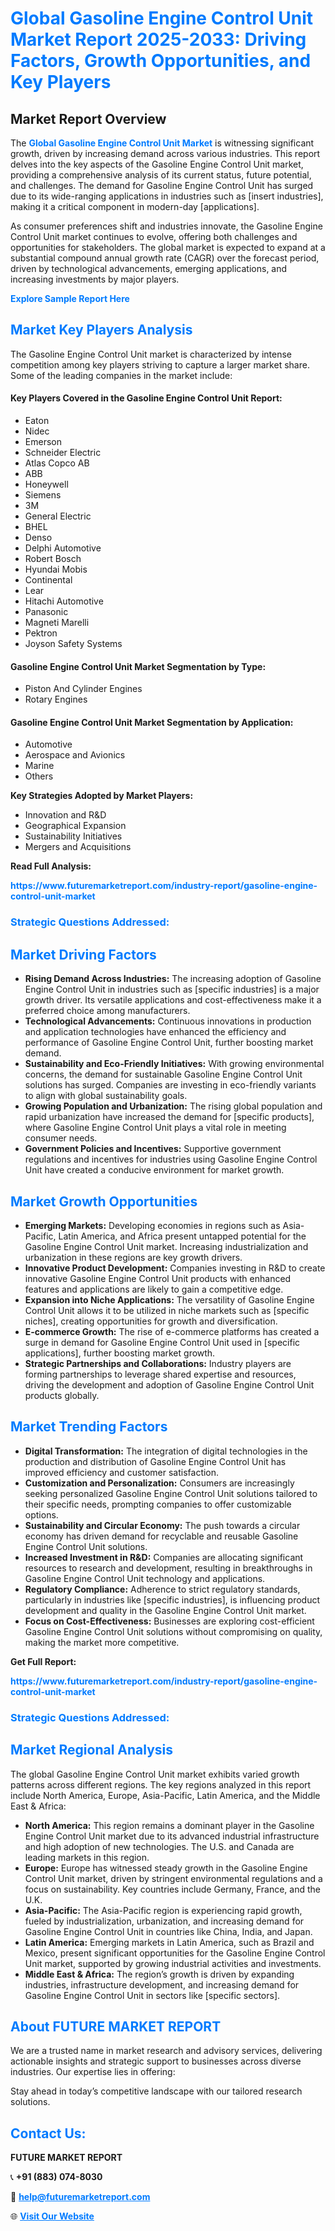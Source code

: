 <h1 style="color: #007BFF;">Global Gasoline Engine Control Unit Market Report 2025-2033: Driving Factors, Growth Opportunities, and Key Players</h1>

<section id="overview">
<h2>Market Report Overview</h2>
<p>The <a href="https://www.futuremarketreport.com/industry-report/gasoline-engine-control-unit-market" style="color: #007BFF; text-decoration: none;"><strong>Global Gasoline Engine Control Unit Market</strong></a> is witnessing significant growth, driven by increasing demand across various industries. This report delves into the key aspects of the Gasoline Engine Control Unit market, providing a comprehensive analysis of its current status, future potential, and challenges. The demand for Gasoline Engine Control Unit has surged due to its wide-ranging applications in industries such as [insert industries], making it a critical component in modern-day [applications].</p>
<p>As consumer preferences shift and industries innovate, the Gasoline Engine Control Unit market continues to evolve, offering both challenges and opportunities for stakeholders. The global market is expected to expand at a substantial compound annual growth rate (CAGR) over the forecast period, driven by technological advancements, emerging applications, and increasing investments by major players.</p>
</section>

<section id="overview">
<p><a href="https://www.futuremarketreport.com/request-sample/reportId=61719" style="color: #007BFF; text-decoration: none;"><strong>Explore Sample Report Here</strong></a></p>
</section>

<section id="key-players">
<h2 style="color: #007BFF;">Market Key Players Analysis</h2>
<p>The Gasoline Engine Control Unit market is characterized by intense competition among key players striving to capture a larger market share. Some of the leading companies in the market include:</p>
<h4>Key Players Covered in the Gasoline Engine Control Unit Report:</h4>
<ul><li>Eaton</li><li>Nidec</li><li>Emerson</li><li>Schneider Electric</li><li>Atlas Copco AB</li><li>ABB</li><li>Honeywell</li><li>Siemens</li><li>3M</li><li>General Electric</li><li>BHEL</li><li>Denso</li><li>Delphi Automotive</li><li>Robert Bosch</li><li>Hyundai Mobis</li><li>Continental</li><li>Lear</li><li>Hitachi Automotive</li><li>Panasonic</li><li>Magneti Marelli</li><li>Pektron</li><li>Joyson Safety Systems</li></ul>
<h4>Gasoline Engine Control Unit Market Segmentation by Type:</h4>
<ul><li>Piston And Cylinder Engines</li><li>Rotary Engines</li></ul>

<h4>Gasoline Engine Control Unit Market Segmentation by Application:</h4>
<ul><li>Automotive</li><li>Aerospace and Avionics</li><li>Marine</li><li>Others</li></ul>
<p><strong>Key Strategies Adopted by Market Players:</strong></p>
<ul>
<li>Innovation and R&D</li>
<li>Geographical Expansion</li>
<li>Sustainability Initiatives</li>
<li>Mergers and Acquisitions</li>
</ul>
</section>

<section>
<p><strong>Read Full Analysis: </strong></p><a href="https://www.futuremarketreport.com/industry-report/gasoline-engine-control-unit-market" style="color: #007BFF; text-decoration: none;"><strong>https://www.futuremarketreport.com/industry-report/gasoline-engine-control-unit-market</strong></a>
<h3 style="color: #007BFF;">Strategic Questions Addressed:</h3>
</section>

<section id="driving-factors">
<h2 style="color: #007BFF;">Market Driving Factors</h2>
<ul>
<li><strong>Rising Demand Across Industries:</strong> The increasing adoption of Gasoline Engine Control Unit in industries such as [specific industries] is a major growth driver. Its versatile applications and cost-effectiveness make it a preferred choice among manufacturers.</li>
<li><strong>Technological Advancements:</strong> Continuous innovations in production and application technologies have enhanced the efficiency and performance of Gasoline Engine Control Unit, further boosting market demand.</li>
<li><strong>Sustainability and Eco-Friendly Initiatives:</strong> With growing environmental concerns, the demand for sustainable Gasoline Engine Control Unit solutions has surged. Companies are investing in eco-friendly variants to align with global sustainability goals.</li>
<li><strong>Growing Population and Urbanization:</strong> The rising global population and rapid urbanization have increased the demand for [specific products], where Gasoline Engine Control Unit plays a vital role in meeting consumer needs.</li>
<li><strong>Government Policies and Incentives:</strong> Supportive government regulations and incentives for industries using Gasoline Engine Control Unit have created a conducive environment for market growth.</li>
</ul>
</section>

<section id="growth-opportunities">
<h2 style="color: #007BFF;">Market Growth Opportunities</h2>
<ul>
<li><strong>Emerging Markets:</strong> Developing economies in regions such as Asia-Pacific, Latin America, and Africa present untapped potential for the Gasoline Engine Control Unit market. Increasing industrialization and urbanization in these regions are key growth drivers.</li>
<li><strong>Innovative Product Development:</strong> Companies investing in R&D to create innovative Gasoline Engine Control Unit products with enhanced features and applications are likely to gain a competitive edge.</li>
<li><strong>Expansion into Niche Applications:</strong> The versatility of Gasoline Engine Control Unit allows it to be utilized in niche markets such as [specific niches], creating opportunities for growth and diversification.</li>
<li><strong>E-commerce Growth:</strong> The rise of e-commerce platforms has created a surge in demand for Gasoline Engine Control Unit used in [specific applications], further boosting market growth.</li>
<li><strong>Strategic Partnerships and Collaborations:</strong> Industry players are forming partnerships to leverage shared expertise and resources, driving the development and adoption of Gasoline Engine Control Unit products globally.</li>
</ul>
</section>

<section id="trending-factors">
<h2 style="color: #007BFF;">Market Trending Factors</h2>
<ul>
<li><strong>Digital Transformation:</strong> The integration of digital technologies in the production and distribution of Gasoline Engine Control Unit has improved efficiency and customer satisfaction.</li>
<li><strong>Customization and Personalization:</strong> Consumers are increasingly seeking personalized Gasoline Engine Control Unit solutions tailored to their specific needs, prompting companies to offer customizable options.</li>
<li><strong>Sustainability and Circular Economy:</strong> The push towards a circular economy has driven demand for recyclable and reusable Gasoline Engine Control Unit solutions.</li>
<li><strong>Increased Investment in R&D:</strong> Companies are allocating significant resources to research and development, resulting in breakthroughs in Gasoline Engine Control Unit technology and applications.</li>
<li><strong>Regulatory Compliance:</strong> Adherence to strict regulatory standards, particularly in industries like [specific industries], is influencing product development and quality in the Gasoline Engine Control Unit market.</li>
<li><strong>Focus on Cost-Effectiveness:</strong> Businesses are exploring cost-efficient Gasoline Engine Control Unit solutions without compromising on quality, making the market more competitive.</li>
</ul>
</section>

<section>
<p><strong>Get Full Report: </strong></p><a href="https://www.futuremarketreport.com/industry-report/gasoline-engine-control-unit-market" style="color: #007BFF; text-decoration: none;"><strong>https://www.futuremarketreport.com/industry-report/gasoline-engine-control-unit-market</strong></a>
<h3 style="color: #007BFF;">Strategic Questions Addressed:</h3>
</section>


<section id="regional-analysis">
<h2 style="color: #007BFF;">Market Regional Analysis</h2>
<p>The global Gasoline Engine Control Unit market exhibits varied growth patterns across different regions. The key regions analyzed in this report include North America, Europe, Asia-Pacific, Latin America, and the Middle East & Africa:</p>
<ul>
<li><strong>North America:</strong> This region remains a dominant player in the Gasoline Engine Control Unit market due to its advanced industrial infrastructure and high adoption of new technologies. The U.S. and Canada are leading markets in this region.</li>
<li><strong>Europe:</strong> Europe has witnessed steady growth in the Gasoline Engine Control Unit market, driven by stringent environmental regulations and a focus on sustainability. Key countries include Germany, France, and the U.K.</li>
<li><strong>Asia-Pacific:</strong> The Asia-Pacific region is experiencing rapid growth, fueled by industrialization, urbanization, and increasing demand for Gasoline Engine Control Unit in countries like China, India, and Japan.</li>
<li><strong>Latin America:</strong> Emerging markets in Latin America, such as Brazil and Mexico, present significant opportunities for the Gasoline Engine Control Unit market, supported by growing industrial activities and investments.</li>
<li><strong>Middle East & Africa:</strong> The region’s growth is driven by expanding industries, infrastructure development, and increasing demand for Gasoline Engine Control Unit in sectors like [specific sectors].</li>
</ul>
</section>

<footer>
<h2 style="color: #007BFF;">About FUTURE MARKET REPORT</h2>
<p>We are a trusted name in market research and advisory services, delivering actionable insights and strategic support to businesses across diverse industries. Our expertise lies in offering:</p>

<p>Stay ahead in today’s competitive landscape with our tailored research solutions.</p>

<h2 style="color: #007BFF;">Contact Us:</h2>
<p><strong>FUTURE MARKET REPORT</strong></p>
<p>📞 <strong>+91 (883) 074-8030</strong></p>
<p>📧 <strong><a href="mailto:help@futuremarketreport.com" style="color: #007BFF;">help@futuremarketreport.com</a></strong></p>
<p>🌐 <strong><a href="https://www.futuremarketreport.com/" style="color: #007BFF;">Visit Our Website</a></strong></p>
</footer>